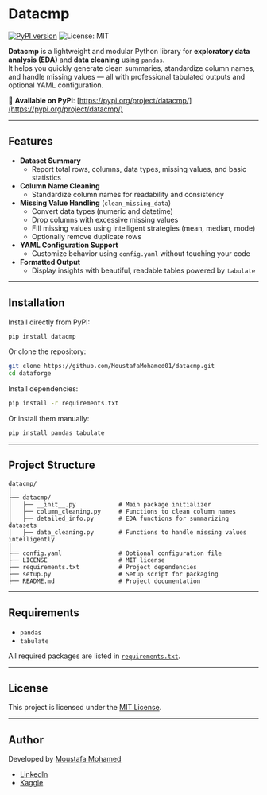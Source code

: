 
# Datacmp  
[![PyPI version](https://img.shields.io/pypi/v/datacmp.svg)](https://pypi.org/project/datacmp/) ![License: MIT](https://img.shields.io/badge/License-MIT-yellow.svg)

**Datacmp** is a lightweight and modular Python library for **exploratory data analysis (EDA)** and **data cleaning** using `pandas`.  
It helps you quickly generate clean summaries, standardize column names, and handle missing values — all with professional tabulated outputs and optional YAML configuration.

🔗 **Available on PyPI**: [https://pypi.org/project/datacmp/](https://pypi.org/project/datacmp/)

---

## Features

- **Dataset Summary**
  - Report total rows, columns, data types, missing values, and basic statistics
- **Column Name Cleaning**
  - Standardize column names for readability and consistency
- **Missing Value Handling** (`clean_missing_data`)
  - Convert data types (numeric and datetime)
  - Drop columns with excessive missing values
  - Fill missing values using intelligent strategies (mean, median, mode)
  - Optionally remove duplicate rows
- **YAML Configuration Support**
  - Customize behavior using `config.yaml` without touching your code
- **Formatted Output**
  - Display insights with beautiful, readable tables powered by `tabulate`

---

## Installation

Install directly from PyPI:

```bash
pip install datacmp
```

Or clone the repository:

```bash
git clone https://github.com/MoustafaMohamed01/datacmp.git
cd dataforge
```

Install dependencies:

```bash
pip install -r requirements.txt
```

Or install them manually:

```bash
pip install pandas tabulate
```

---

## Project Structure

```
datacmp/
│
├── datacmp/
│   ├── __init__.py            # Main package initializer
│   ├── column_cleaning.py     # Functions to clean column names
│   ├── detailed_info.py       # EDA functions for summarizing datasets
│   ├── data_cleaning.py       # Functions to handle missing values intelligently
│
├── config.yaml                # Optional configuration file
├── LICENSE                    # MIT license
├── requirements.txt           # Project dependencies
├── setup.py                   # Setup script for packaging
├── README.md                  # Project documentation
```

---

## Requirements

- `pandas`
- `tabulate`

All required packages are listed in [`requirements.txt`](requirements.txt).

---

## License

This project is licensed under the [MIT License](LICENSE).

---

## Author

Developed by [Moustafa Mohamed](https://github.com/MoustafaMohamed01)

- [LinkedIn](https://www.linkedin.com/in/moustafamohamed01/)
- [Kaggle](https://www.kaggle.com/moustafamohamed01)
```
